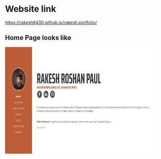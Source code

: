 # Website link
https://rakesh6430.github.io/rakesh.portfolio/

## Home Page looks like
<img src= "https://github.com/Rakesh6430/rakesh.portfolio/blob/master/rakesh.portofilo_cover.jpg" height = "350" width="500" >


